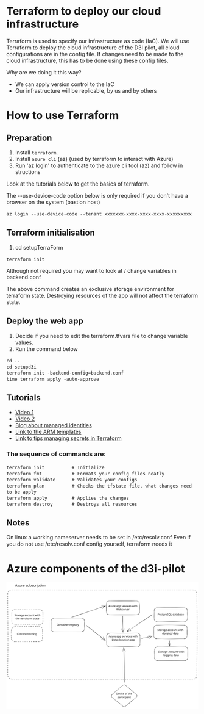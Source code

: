 # Terraform to deploy our cloud infrastructure

Terraform is used to specify our infrastructure as code (IaC). We will use Terraform to deploy the cloud infrastructure of the D3I pilot, all cloud configurations are in the config file. If changes need to be made to the cloud infrastructure, this has to be done using these config files.

Why are we doing it this way?

- We can apply version control to the IaC
- Our infrastructure will be replicable, by us and by others

# How to use Terraform

## Preparation

1. Install `terraform`. 
2. Install `azure cli` (az) (used by terraform to interact with Azure)
3. Run 'az login' to authenticate to the azure cli tool (az) and follow in structions

Look at the tutorials below to get the basics of terraform. 

The --use-device-code option below is only required if you don't have a browser on the system (bastion host)

    az login --use-device-code --tenant xxxxxxx-xxxx-xxxx-xxxx-xxxxxxxxx

## Terraform initialisation

1. cd setupTerraForm
```
terraform init
```

Although not required you may want to look at / change variables in backend.conf

The above command creates an exclusive storage environment for terraform state.
Destroying resources of the app will not affect the terraform state.

## Deploy the web app

1. Decide if you need to edit the terraform.tfvars file to change variable values.
2. Run the command below

```
cd ..
cd setupd3i
terraform init -backend-config=backend.conf
time terraform apply -auto-approve
```

## Tutorials

- [Video 1](https://www.youtube.com/watch?v=7xngnjfIlK4)
- [Video 2](https://www.youtube.com/watch?v=RTEgE2lcyk4)
- [Blog about managed identities](https://pontifex.dev/posts/terraform-azure-managed-identity/)
- [Link to the ARM templates](https://docs.microsoft.com/en-au/azure/templates/)
- [Link to tips managing secrets in Terraform](https://blog.gruntwork.io/a-comprehensive-guide-to-managing-secrets-in-your-terraform-code-1d586955ace1)

### The sequence of commands are:

```
terraform init          # Initialize
terraform fmt           # Formats your config files neatly
terraform validate      # Validates your configs
terraform plan          # Checks the tfstate file, what changes need to be apply
terraform apply         # Applies the changes
terraform destroy       # Destroys all resources
```

## Notes

On linux a working nameserver needs to be set in /etc/resolv.conf
Even if you do not use /etc/resolv.conf config yourself, terraform needs it


# Azure components of the d3i-pilot

![Azure components](/resources/Azure_components.svg)




